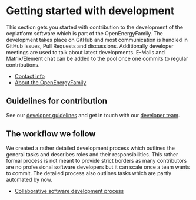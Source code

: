 # Getting started with development

This section gets you started with contribution to the development of the oeplatform software which is part of the OpenEnergyFamily. The development takes place on GitHub and most communication is handled in GitHub Issues, Pull Requests and discussions. Additionally developer meetings are used to talk about latest developments. E-Mails and Matrix/Element chat can be added to the pool once one commits to regular contributions.

- [Contact info](https://openenergyplatform.github.io/organisation/family_community/contact/)
- [About the OpenEnergyFamily](https://openenergyplatform.github.io/organisation/)

## Guidelines for contribution

See our [developer guidelines](https://github.com/OpenEnergyPlatform/oeplatform/blob/develop/CONTRIBUTING.md) and get in touch with our [developer team](https://openenergyplatform.github.io/organisation/family_community/contact/).

## The workflow we follow

We created a rather detailed development process which outlines the general tasks and describes roles and their responsibilities. This rather formal process is not meant to provide strict borders as many contributors are no professional software developers but it can scale once a team wants to commit. The detailed process also outlines tasks which are partly automated by now.

- [Collaborative software development process](https://openenergyplatform.github.io/organisation/family_community/collaborative_development/)
